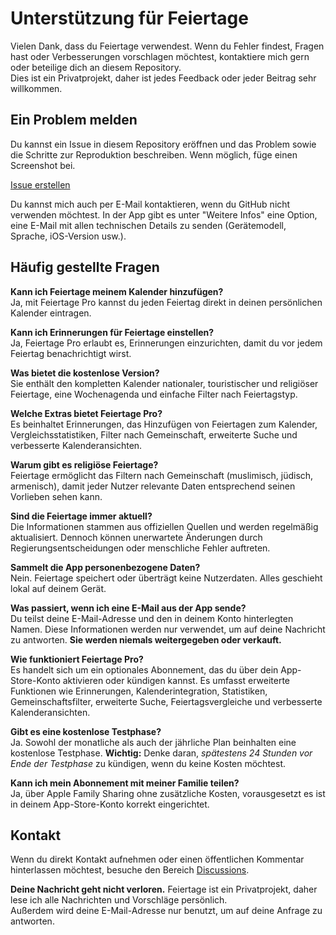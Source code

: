 # Unterstützung für Feiertage  

Vielen Dank, dass du Feiertage verwendest. Wenn du Fehler findest, Fragen hast oder Verbesserungen vorschlagen möchtest, kontaktiere mich gern oder beteilige dich an diesem Repository.  
Dies ist ein Privatprojekt, daher ist jedes Feedback oder jeder Beitrag sehr willkommen.  

## Ein Problem melden  

Du kannst ein Issue in diesem Repository eröffnen und das Problem sowie die Schritte zur Reproduktion beschreiben. Wenn möglich, füge einen Screenshot bei.  

[Issue erstellen](https://github.com/lucasditomase/feriados/issues/new?title=Problem%20mit%20Feiertage%20App&body=Beschreibe%20das%20Problem%2C%20das%20du%20festgestellt%20hast%3A%0A%0A-%20Gerät%3A%20%0A-%20iOS-Version%3A%20%0A-%20App-Version%3A%20%0A-%20Schritte%20zur%20Reproduktion%3A%0A%0A(Optional)%20Füge%20einen%20Screenshot%20oder%20eine%20Aufnahme%20hinzu%2C%20wenn%20möglich.)  

Du kannst mich auch per E-Mail kontaktieren, wenn du GitHub nicht verwenden möchtest. In der App gibt es unter "Weitere Infos" eine Option, eine E-Mail mit allen technischen Details zu senden (Gerätemodell, Sprache, iOS-Version usw.).  

## Häufig gestellte Fragen  

**Kann ich Feiertage meinem Kalender hinzufügen?**  
Ja, mit Feiertage Pro kannst du jeden Feiertag direkt in deinen persönlichen Kalender eintragen.  

**Kann ich Erinnerungen für Feiertage einstellen?**  
Ja, Feiertage Pro erlaubt es, Erinnerungen einzurichten, damit du vor jedem Feiertag benachrichtigt wirst.  

**Was bietet die kostenlose Version?**  
Sie enthält den kompletten Kalender nationaler, touristischer und religiöser Feiertage, eine Wochenagenda und einfache Filter nach Feiertagstyp.  

**Welche Extras bietet Feiertage Pro?**  
Es beinhaltet Erinnerungen, das Hinzufügen von Feiertagen zum Kalender, Vergleichsstatistiken, Filter nach Gemeinschaft, erweiterte Suche und verbesserte Kalenderansichten.  

**Warum gibt es religiöse Feiertage?**  
Feiertage ermöglicht das Filtern nach Gemeinschaft (muslimisch, jüdisch, armenisch), damit jeder Nutzer relevante Daten entsprechend seinen Vorlieben sehen kann.  

**Sind die Feiertage immer aktuell?**  
Die Informationen stammen aus offiziellen Quellen und werden regelmäßig aktualisiert. Dennoch können unerwartete Änderungen durch Regierungsentscheidungen oder menschliche Fehler auftreten.  

**Sammelt die App personenbezogene Daten?**  
Nein. Feiertage speichert oder überträgt keine Nutzerdaten. Alles geschieht lokal auf deinem Gerät.  

**Was passiert, wenn ich eine E-Mail aus der App sende?**  
Du teilst deine E-Mail-Adresse und den in deinem Konto hinterlegten Namen. Diese Informationen werden nur verwendet, um auf deine Nachricht zu antworten. **Sie werden niemals weitergegeben oder verkauft.**  

**Wie funktioniert Feiertage Pro?**  
Es handelt sich um ein optionales Abonnement, das du über dein App-Store-Konto aktivieren oder kündigen kannst. Es umfasst erweiterte Funktionen wie Erinnerungen, Kalenderintegration, Statistiken, Gemeinschaftsfilter, erweiterte Suche, Feiertagsvergleiche und verbesserte Kalenderansichten.  

**Gibt es eine kostenlose Testphase?**  
Ja. Sowohl der monatliche als auch der jährliche Plan beinhalten eine kostenlose Testphase. **Wichtig:** Denke daran, *spätestens 24 Stunden vor Ende der Testphase* zu kündigen, wenn du keine Kosten möchtest.  

**Kann ich mein Abonnement mit meiner Familie teilen?**  
Ja, über Apple Family Sharing ohne zusätzliche Kosten, vorausgesetzt es ist in deinem App-Store-Konto korrekt eingerichtet.  

## Kontakt  

Wenn du direkt Kontakt aufnehmen oder einen öffentlichen Kommentar hinterlassen möchtest, besuche den Bereich [Discussions](https://github.com/lucasditomase/feriados/discussions).  

**Deine Nachricht geht nicht verloren.** Feiertage ist ein Privatprojekt, daher lese ich alle Nachrichten und Vorschläge persönlich.  
Außerdem wird deine E-Mail-Adresse nur benutzt, um auf deine Anfrage zu antworten.  
